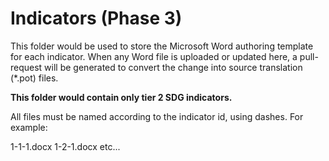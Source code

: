 # Indicators (Phase 3)

This folder would be used to store the Microsoft Word authoring template for each indicator. When any Word file is uploaded or updated here, a pull-request will be generated to convert the change into source translation (*.pot) files.

**This folder would contain only tier 2 SDG indicators.**

All files must be named according to the indicator id, using dashes. For example:

1-1-1.docx
1-2-1.docx
etc...
